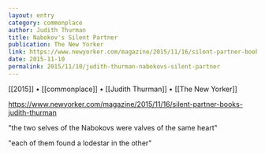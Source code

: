 ```yaml
---
layout: entry
category: commonplace
author: Judith Thurman
title: Nabokov's Silent Partner
publication: The New Yorker
link: https://www.newyorker.com/magazine/2015/11/16/silent-partner-books-judith-thurman
date: 2015-11-10
permalink: 2015/11/10/judith-thurman-nabokovs-silent-partner
---
```


[[2015]] • [[commonplace]] • [[Judith Thurman]] • [[The New Yorker]]

https://www.newyorker.com/magazine/2015/11/16/silent-partner-books-judith-thurman

"the two selves of the Nabokovs were valves of the same heart"

"each of them found a lodestar in the other"
